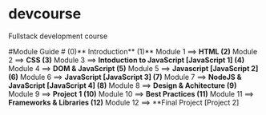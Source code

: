 # devcourse
Fullstack development course

#Module Guide #
(0)** Introduction**
(1)** Module 1 ==> **HTML
(2)** Module 2 ==> **CSS
(3)** Module 3 ==> **Intoduction to JavaScript [JavaScript 1]
(4)** Module 4 ==> **DOM & JavaScript
(5)** Module 5 ==> **Javascript [JavaScript 2]
(6)** Module 6 ==> **JavaScript [JavaScript 3]
(7)** Module 7 ==> **NodeJS & JavaScript [JavaScript 4]
(8)** Module 8 ==> **Design & Achitecture
(9)** Module 9 ==> **Project 1
(10)** Module 10 ==> **Best Practices
(11)** Module 11 ==> **Frameworks & Libraries 
(12)** Module 12 ==> **Final Project [Project 2] 